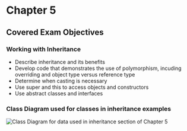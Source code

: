 # Chapter 5
## Covered Exam Objectives
### Working with Inheritance
- Describe inheritance and its benefits
- Develop code that demonstrates the use of polymorphism, incuding overriding and object type versus reference type
- Determine when casting is necessary
- Use super and this to access objects and constructors
- Use abstract classes and interfaces

### Class Diagram used for classes in inheritance examples
![Class Diagram for data used in inheritance section of Chapter 5](https://raw.githubusercontent.com/theCanadianHat/OCA8/master/chapters/5/images/OCA8%20Chapter%205%20Inheritance%20Class%20Diagram.png)
